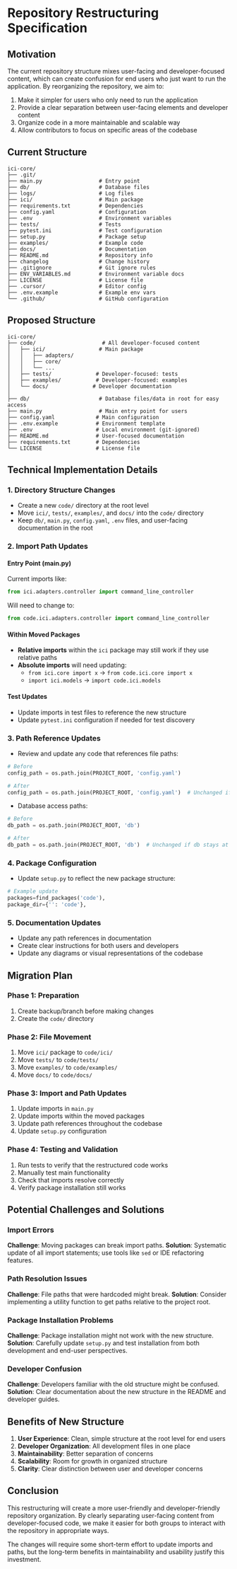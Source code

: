 # Repository Restructuring Specification

## Motivation

The current repository structure mixes user-facing and developer-focused content, which can create confusion for end users who just want to run the application. By reorganizing the repository, we aim to:

1. Make it simpler for users who only need to run the application
2. Provide a clear separation between user-facing elements and developer content
3. Organize code in a more maintainable and scalable way
4. Allow contributors to focus on specific areas of the codebase

## Current Structure

```
ici-core/
├── .git/
├── main.py                  # Entry point
├── db/                      # Database files
├── logs/                    # Log files
├── ici/                     # Main package
├── requirements.txt         # Dependencies
├── config.yaml              # Configuration
├── .env                     # Environment variables
├── tests/                   # Tests
├── pytest.ini               # Test configuration
├── setup.py                 # Package setup
├── examples/                # Example code
├── docs/                    # Documentation
├── README.md                # Repository info
├── changelog                # Change history
├── .gitignore               # Git ignore rules
├── ENV_VARIABLES.md         # Environment variable docs
├── LICENSE                  # License file
├── .cursor/                 # Editor config
├── .env.example             # Example env vars
└── .github/                 # GitHub configuration
```

## Proposed Structure

```
ici-core/
├── code/                     # All developer-focused content
│   ├── ici/                 # Main package
│   │   ├── adapters/
│   │   ├── core/
│   │   └── ...
│   ├── tests/              # Developer-focused: tests
│   ├── examples/           # Developer-focused: examples
│   └── docs/              # Developer documentation
│
├── db/                      # Database files/data in root for easy access
├── main.py                  # Main entry point for users
├── config.yaml             # Main configuration
├── .env.example            # Environment template
├── .env                    # Local environment (git-ignored)
├── README.md               # User-focused documentation
├── requirements.txt        # Dependencies
└── LICENSE                 # License file
```

## Technical Implementation Details

### 1. Directory Structure Changes

- Create a new `code/` directory at the root level
- Move `ici/`, `tests/`, `examples/`, and `docs/` into the `code/` directory
- Keep `db/`, `main.py`, `config.yaml`, `.env` files, and user-facing documentation in the root

### 2. Import Path Updates

#### Entry Point (main.py)

Current imports like:
```python
from ici.adapters.controller import command_line_controller
```

Will need to change to:
```python
from code.ici.adapters.controller import command_line_controller
```

#### Within Moved Packages

- **Relative imports** within the `ici` package may still work if they use relative paths
- **Absolute imports** will need updating:
  - `from ici.core import x` → `from code.ici.core import x`
  - `import ici.models` → `import code.ici.models`

#### Test Updates

- Update imports in test files to reference the new structure
- Update `pytest.ini` configuration if needed for test discovery

### 3. Path Reference Updates

- Review and update any code that references file paths:
```python
# Before
config_path = os.path.join(PROJECT_ROOT, 'config.yaml')

# After
config_path = os.path.join(PROJECT_ROOT, 'config.yaml')  # Unchanged if at root
```

- Database access paths:
```python
# Before
db_path = os.path.join(PROJECT_ROOT, 'db')

# After
db_path = os.path.join(PROJECT_ROOT, 'db')  # Unchanged if db stays at root
```

### 4. Package Configuration

- Update `setup.py` to reflect the new package structure:
```python
# Example update
packages=find_packages('code'),
package_dir={'': 'code'},
```

### 5. Documentation Updates

- Update any path references in documentation
- Create clear instructions for both users and developers
- Update any diagrams or visual representations of the codebase

## Migration Plan

### Phase 1: Preparation

1. Create backup/branch before making changes
2. Create the `code/` directory

### Phase 2: File Movement

1. Move `ici/` package to `code/ici/`
2. Move `tests/` to `code/tests/`
3. Move `examples/` to `code/examples/`
4. Move `docs/` to `code/docs/`

### Phase 3: Import and Path Updates

1. Update imports in `main.py`
2. Update imports within the moved packages
3. Update path references throughout the codebase
4. Update `setup.py` configuration

### Phase 4: Testing and Validation

1. Run tests to verify that the restructured code works
2. Manually test main functionality
3. Check that imports resolve correctly
4. Verify package installation still works

## Potential Challenges and Solutions

### Import Errors

**Challenge**: Moving packages can break import paths.
**Solution**: Systematic update of all import statements; use tools like `sed` or IDE refactoring features.

### Path Resolution Issues

**Challenge**: File paths that were hardcoded might break.
**Solution**: Consider implementing a utility function to get paths relative to the project root.

### Package Installation Problems

**Challenge**: Package installation might not work with the new structure.
**Solution**: Carefully update `setup.py` and test installation from both development and end-user perspectives.

### Developer Confusion

**Challenge**: Developers familiar with the old structure might be confused.
**Solution**: Clear documentation about the new structure in the README and developer guides.

## Benefits of New Structure

1. **User Experience**: Clean, simple structure at the root level for end users
2. **Developer Organization**: All development files in one place
3. **Maintainability**: Better separation of concerns
4. **Scalability**: Room for growth in organized structure
5. **Clarity**: Clear distinction between user and developer concerns

## Conclusion

This restructuring will create a more user-friendly and developer-friendly repository organization. By clearly separating user-facing content from developer-focused code, we make it easier for both groups to interact with the repository in appropriate ways.

The changes will require some short-term effort to update imports and paths, but the long-term benefits in maintainability and usability justify this investment. 